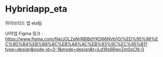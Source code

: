 # Hybridapp_eta
하이브리드 앱 eta팀

UI작업 Figma 링크 :
https://www.figma.com/file/JOLZeNrRBlBdYKD66NVb1O/%ED%95%98%EC%9D%B4%EB%B8%8C%EB%A6%AC%EB%93%9C%EC%95%B1?type=design&node-id=0-1&mode=design&t=iLd19s6RwvZm0oCN-0
